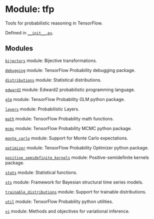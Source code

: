 <div itemscope itemtype="http://developers.google.com/ReferenceObject">
<meta itemprop="name" content="tfp" />
<meta itemprop="path" content="Stable" />
</div>

# Module: tfp

Tools for probabilistic reasoning in TensorFlow.



Defined in [`__init__.py`](https://github.com/tensorflow/probability/tree/master/tensorflow_probability/__init__.py).

<!-- Placeholder for "Used in" -->


## Modules

[`bijectors`](./tfp/bijectors.md) module: Bijective transformations.

[`debugging`](./tfp/debugging.md) module: TensorFlow Probability debugging package.

[`distributions`](./tfp/distributions.md) module: Statistical distributions.

[`edward2`](./tfp/edward2.md) module: Edward2 probabilistic programming language.

[`glm`](./tfp/glm.md) module: TensorFlow Probability GLM python package.

[`layers`](./tfp/layers.md) module: Probabilistic Layers.

[`math`](./tfp/math.md) module: TensorFlow Probability math functions.

[`mcmc`](./tfp/mcmc.md) module: TensorFlow Probability MCMC python package.

[`monte_carlo`](./tfp/monte_carlo.md) module: Support for Monte Carlo expectations.

[`optimizer`](./tfp/optimizer.md) module: TensorFlow Probability Optimizer python package.

[`positive_semidefinite_kernels`](./tfp/positive_semidefinite_kernels.md) module: Positive-semidefinite kernels package.

[`stats`](./tfp/stats.md) module: Statistical functions.

[`sts`](./tfp/sts.md) module: Framework for Bayesian structural time series models.

[`trainable_distributions`](./tfp/trainable_distributions.md) module: Support for trainable distributions.

[`util`](./tfp/util.md) module: TensorFlow Probability python utilities.

[`vi`](./tfp/vi.md) module: Methods and objectives for variational inference.

